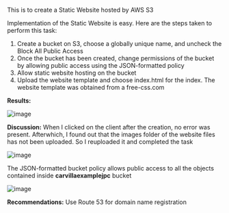 This is to create a Static Website hosted by AWS S3

Implementation of the Static Website is easy. Here are the steps taken to perform this task:
  1. Create a bucket on S3, choose a globally unique name, and uncheck the Block All Public Access
  2. Once the bucket has been created, change permissions of the bucket by allowing public access using the JSON-formatted policy
  3. Allow static website hosting on the bucket
  4. Upload the website template and choose index.html for the index. The website template was obtained from a free-css.com

     
**Results:**

![image](https://github.com/JayPhantom/AWS-Cloud-Portfolio/assets/109772529/1b60717a-85ef-42c0-bc77-91b971ad8bc3)


**Discussion:**
When I clicked on the client after the creation, no error was present. Afterwhich, I found out that the images folder of the website files has not been uploaded. So I reuploaded it and completed the task

![image](https://github.com/JayPhantom/AWS-Cloud-Portfolio/assets/109772529/4120c039-7146-49e2-96ab-6d5f8d476b81)


The JSON-formatted bucket policy allows public access to all the objects contained inside **carvillaexamplejpc** bucket 

![image](https://github.com/JayPhantom/AWS-Cloud-Portfolio/assets/109772529/487aa54c-9640-41b9-a1be-d65135a0746e)

**Recommendations:**
Use Route 53 for domain name registration
